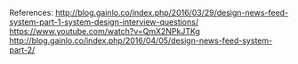 

References:
http://blog.gainlo.co/index.php/2016/03/29/design-news-feed-system-part-1-system-design-interview-questions/
https://www.youtube.com/watch?v=QmX2NPkJTKg
http://blog.gainlo.co/index.php/2016/04/05/design-news-feed-system-part-2/

